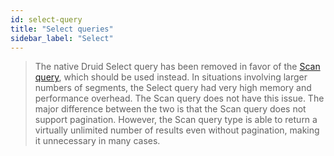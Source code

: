 ```yaml
---
id: select-query
title: "Select queries"
sidebar_label: "Select"
---
```


<!--
  ~ Licensed to the Apache Software Foundation (ASF) under one
  ~ or more contributor license agreements.  See the NOTICE file
  ~ distributed with this work for additional information
  ~ regarding copyright ownership.  The ASF licenses this file
  ~ to you under the Apache License, Version 2.0 (the
  ~ "License"); you may not use this file except in compliance
  ~ with the License.  You may obtain a copy of the License at
  ~
  ~   http://www.apache.org/licenses/LICENSE-2.0
  ~
  ~ Unless required by applicable law or agreed to in writing,
  ~ software distributed under the License is distributed on an
  ~ "AS IS" BASIS, WITHOUT WARRANTIES OR CONDITIONS OF ANY
  ~ KIND, either express or implied.  See the License for the
  ~ specific language governing permissions and limitations
  ~ under the License.
  -->


> The native Druid Select query has been removed in favor of the [Scan query](../querying/scan-query.md), which should
> be used instead.
> In situations involving larger numbers of segments, the Select query had very high memory and performance overhead.
> The Scan query does not have this issue.
> The major difference between the two is that the Scan query does not support pagination.
> However, the Scan query type is able to return a virtually unlimited number of results even without pagination, 
> making it unnecessary in many cases.

